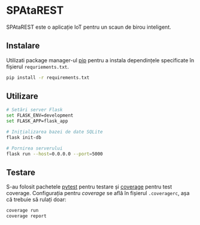 # SPAtaREST

SPAtaREST este o aplicație IoT pentru un scaun de birou inteligent.

## Instalare

Utilizati package manager-ul [pip](https://pip.pypa.io/en/stable/) pentru a instala dependințele specificate în fișierul `requriements.txt`.
```bash
pip install -r requirements.txt
```

## Utilizare

```bash
# Setări server Flask
set FLASK_ENV=development
set FLASK_APP=flask_app

# Inițializarea bazei de date SQLite
flask init-db

# Pornirea serverului
flask run --host=0.0.0.0 --port=5000
```

## Testare

S-au folosit pachetele [pytest](https://docs.pytest.org/en/6.2.x/) pentru testare și [coverage](https://coverage.readthedocs.io/en/6.3/) pentru test coverage. 
Configurația pentru *coverage* se află în fișierul `.coveragerc`, așa că trebuie să rulați doar:
```bash
coverage run
coverage report
```
